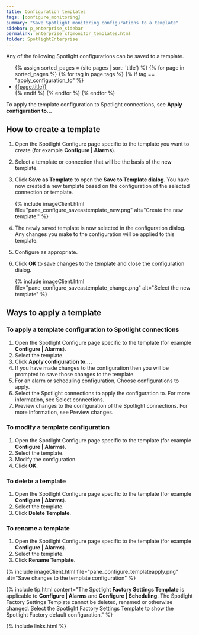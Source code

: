 ```yaml
---
title: Configuration templates
tags: [configure_monitoring]
summary: "Save Spotlight monitoring configurations to a template"
sidebar: p_enterprise_sidebar
permalink: enterprise_cfgmonitor_templates.html
folder: SpotlightEnterprise
---
```


Any of the following Spotlight configurations can be saved to a template.

<ul>
{% assign sorted_pages = (site.pages | sort: 'title') %}
{% for page in sorted_pages %}
{% for tag in page.tags %}
{% if tag == "apply_configuration_to" %}
<li><a href="{{ page.url | prepend: site.baseurl}}">{{page.title}}</a></li>
{% endif %}
{% endfor %}
{% endfor %}
</ul>

To apply the template configuration to Spotlight connections, see **Apply configuration to…**

## How to create a template

1. Open the Spotlight Configure page specific to the template you want to create (for example **Configure \| Alarms**).
2. Select a template or connection that will be the basis of the new template.
3. Click **Save as Template** to open the **Save to Template dialog**. You have now created a new template based on the configuration of the selected connection or template.

   {% include imageClient.html file="pane_configure_saveastemplate_new.png" alt="Create the new template." %}

4. The newly saved template is now selected in the configuration dialog. Any changes you make to the configuration will be applied to this template.
5. Configure as appropriate.
6. Click **OK** to save changes to the template and close the configuration dialog.

   {% include imageClient.html file="pane_configure_saveastemplate_change.png" alt="Select the new template" %}

## Ways to apply a template

### To apply a template configuration to Spotlight connections

1. Open the Spotlight Configure page specific to the template (for example **Configure \| Alarms**).
2. Select the template.
3. Click **Apply configuration to….**
4. If you have made changes to the configuration then you will be prompted to save those changes to the template.
5. For an alarm or scheduling configuration, Choose configurations to apply.
6. Select the Spotlight connections to apply the configuration to. For more information, see Select connections.
7. Preview changes to the configuration of the Spotlight connections. For more information, see Preview changes.

### To modify a template configuration

1. Open the Spotlight Configure page specific to the template (for example **Configure \| Alarms**).
2. Select the template.
3. Modify the configuration.
4. Click **OK**.

### To delete a template

1. Open the Spotlight Configure page specific to the template (for example **Configure \| Alarms**).
2. Select the template.
3. Click **Delete Template**.

### To rename a template

1. Open the Spotlight Configure page specific to the template (for example **Configure \| Alarms**).
2. Select the template.
3. Click **Rename Template**.

{% include imageClient.html file="pane_configure_templateapply.png" alt="Save changes to the template configuration" %}

{% include tip.html content="The Spotlight **Factory Settings Template** is applicable to **Configure \| Alarms** and **Configure \| Scheduling**. The Spotlight Factory Settings Template cannot be deleted, renamed or otherwise changed. Select the Spotlight Factory Settings Template to show the Spotlight Factory default configuration." %}

{% include links.html %}
